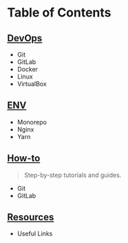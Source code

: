 # Table of Contents

## [DevOps](./docs/devops/index.md)

* Git
* GitLab
* Docker
* Linux
* VirtualBox

## [ENV](./docs/env/index.md)

* Monorepo
* Nginx
* Yarn

## [How-to](./docs/how-to/index.md)

> Step-by-step tutorials and guides.

* Git
* GitLab

## [Resources](./docs/resources/index.md)

* Useful Links
